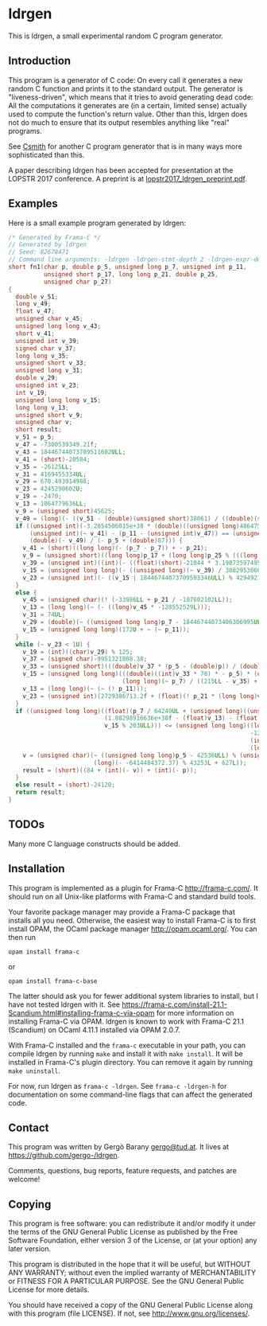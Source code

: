 # ldrgen

This is ldrgen, a small experimental random C program generator.


## Introduction

This program is a generator of C code: On every call it generates a new
random C function and prints it to the standard output. The generator is
"liveness-driven", which means that it tries to avoid generating dead code:
All the computations it generates are (in a certain, limited sense) actually
used to compute the function's return value. Other than this, ldrgen does
not do much to ensure that its output resembles anything like "real"
programs.

See [Csmith](https://github.com/csmith-project/csmith) for another C program
generator that is in many ways more sophisticated than this.

A paper describing ldrgen has been accepted for presentation at the LOPSTR
2017 conference. A preprint is at
[lopstr2017_ldrgen_preprint.pdf](lopstr2017_ldrgen_preprint.pdf).


## Examples

Here is a small example program generated by ldrgen:

```c
/* Generated by Frama-C */
// Generated by ldrgen
// Seed: 82678471
// Command line arguments: -ldrgen -ldrgen-stmt-depth 2 -ldrgen-expr-depth 3
short fn1(char p, double p_5, unsigned long p_7, unsigned int p_11,
          unsigned short p_17, long long p_21, double p_25,
          unsigned char p_27)
{
  double v_51;
  long v_49;
  float v_47;
  unsigned char v_45;
  unsigned long long v_43;
  short v_41;
  unsigned int v_39;
  signed char v_37;
  long long v_35;
  unsigned short v_33;
  unsigned long v_31;
  double v_29;
  unsigned int v_23;
  int v_19;
  unsigned long long v_15;
  long long v_13;
  unsigned short v_9;
  unsigned char v;
  short result;
  v_51 = p_5;
  v_47 = -7300539349.21f;
  v_43 = 18446744073709511602ULL;
  v_41 = (short)-20504;
  v_35 = -26125LL;
  v_31 = 4169455334UL;
  v_29 = 670.493914988;
  v_23 = 4245290602U;
  v_19 = -2470;
  v_13 = 1064779636LL;
  v_9 = (unsigned short)45625;
  v_49 = (long)(- ((v_51 - (double)(unsigned short)38061) / ((double)(signed char)53 * p_25 + (double)404)));
  if ((unsigned int)(-3.2054506015e+38 * (double)((unsigned long)4864751150.7 * p_7)) + (
      (unsigned int)(~ v_41) - (p_11 - (unsigned int)v_47)) == (unsigned int)(
      (double)(- v_49) / (- p_5 + (double)87))) {
    v_41 = (short)((long long)(- (p_7 - p_7)) + - p_21);
    v_9 = (unsigned short)((long long)p_17 + (long long)p_25 % (((long long)p - v_35) + 719LL));
    v_39 = (unsigned int)((int)(- ((float)(short)-21044 * 3.19873597495e+37f)));
    v_15 = (unsigned long long)(- ((unsigned long)(~ v_39) / 3082953060UL));
    v_23 = (unsigned int)(- ((v_15 | 18446744073709503346ULL) % 4294921912ULL));
  }
  else {
    v_45 = (unsigned char)(! (-33986LL + p_21 / -107602102LL));
    v_13 = (long long)(~ (- ((long)v_45 * -128552529L)));
    v_31 = 74UL;
    v_29 = (double)(~ ((unsigned long long)p_7 - 18446744073406306995ULL * v_43));
    v_15 = (unsigned long long)(172U + ~ (~ p_11));
  }
  while (~ v_23 < 1U) {
    v_19 = (int)((char)v_29) % 125;
    v_37 = (signed char)-9951321808.38;
    v_33 = (unsigned short)(((double)v_37 * (p_5 - (double)p)) / (double)18446744073294828742ULL);
    v_15 = (unsigned long long)(((double)((int)v_33 * 78) * - p_5) * (double)(
                                (long long)(~ p_7) / ((215LL - v_35) + 852LL)));
    v_13 = (long long)(~ (~ (! p_11)));
    v_23 = (unsigned int)(2729386713.2f + (float)(! p_21 * (long long)v_31));
  }
  if ((unsigned long long)((float)(p_7 / 64249UL + (unsigned long)((unsigned int)v_9 * p_11)) * (
                           (1.88298916636e+38f - (float)v_13) - (float)(
                           v_15 % 203ULL))) <= (unsigned long long)((long long)(
                                                                    -120 / (
                                                                    (int)p_17 + 71)) + (
                                                                    (long long)v_19 - p_21)) * 4294946671ULL) {
    v = (unsigned char)(~ ((unsigned long long)p_5 - 42536ULL) % (unsigned long long)(
                        (long)(- -6414484372.37) % 43253L + 627L));
    result = (short)((84 + (int)(- v)) + (int)(- p));
  }
  else result = (short)-24120;
  return result;
}
```


## TODOs

Many more C language constructs should be added.


## Installation

This program is implemented as a plugin for Frama-C <http://frama-c.com/>.
It should run on all Unix-like platforms with Frama-C and standard build
tools.

Your favorite package manager may provide a Frama-C package that installs
all you need. Otherwise, the easiest way to install Frama-C is to first
install OPAM, the OCaml package manager <http://opam.ocaml.org/>. You can
then run

    opam install frama-c

or

    opam install frama-c-base

The latter should ask you for fewer additional system libraries to install,
but I have not tested ldrgen with it. See
<https://frama-c.com/install-21.1-Scandium.html#installing-frama-c-via-opam>
for more information on installing Frama-C via OPAM. ldrgen is known to work
with Frama-C 21.1 (Scandium) on OCaml 4.11.1 installed via OPAM 2.0.7.

With Frama-C installed and the `frama-c` executable in your path, you can
compile ldrgen by running `make` and install it with `make install`. It will
be installed in Frama-C's plugin directory. You can remove it again by
running `make uninstall`.

For now, run ldrgen as `frama-c -ldrgen`. See `frama-c -ldrgen-h` for
documentation on some command-line flags that can affect the generated code.


## Contact

This program was written by Gergö Barany <gergo@tud.at>. It lives at
<https://github.com/gergo-/ldrgen>.

Comments, questions, bug reports, feature requests, and patches are welcome!


## Copying

This program is free software: you can redistribute it and/or modify it
under the terms of the GNU General Public License as published by the Free
Software Foundation, either version 3 of the License, or (at your option)
any later version.

This program is distributed in the hope that it will be useful, but WITHOUT
ANY WARRANTY; without even the implied warranty of MERCHANTABILITY or
FITNESS FOR A PARTICULAR PURPOSE. See the GNU General Public License for
more details.

You should have received a copy of the GNU General Public License along with
this program (file LICENSE). If not, see <http://www.gnu.org/licenses/>.

